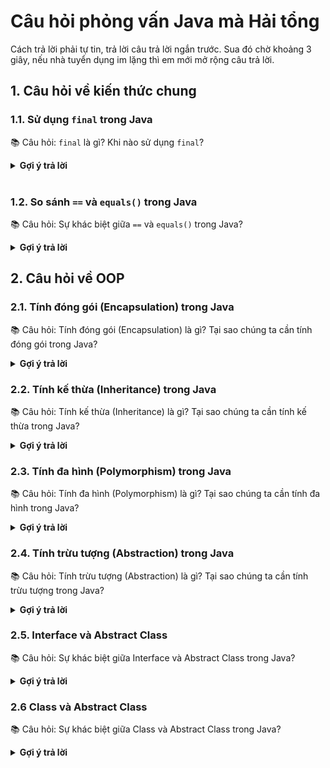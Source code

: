 # Câu hỏi phỏng vấn Java mà Hải tổng 

Cách trả lời phải tự tin, trả lời câu trả lời ngắn trước. Sua đó chờ khoảng 3 giây, nếu nhà tuyển dụng im lặng thì em mới mở rộng câu trả lời.

## 1. Câu hỏi về kiến thức chung

### 1.1. Sử dụng `final` trong Java

📚 Câu hỏi: `final` là gì? Khi nào sử dụng `final`?

<details>
<summary> <strong>Gợi ý trả lời </strong></summary>

**Trả lời ngắn**:

- `final` là một từ khóa trong Java, dùng để khai báo một hằng số.

**Trả lời mở rộng**:

- `final` là một từ khóa trong Java, dùng để khai báo một hằng số, một biến không thể thay đổi giá trị sau khi đã được gán giá trị ban đầu.

- `final` cũng được sử dụng để khai báo một lớp không thể kế thừa hoặc một phương thức không thể ghi đè.

</details>
<br>

### 1.2. So sánh `==` và `equals()` trong Java

📚 Câu hỏi: Sự khác biệt giữa `==` và `equals()` trong Java?

<details>
<summary> <strong>Gợi ý trả lời </strong></summary>

**Trả lời ngắn**:

- `==` là toán tử so sánh địa chỉ của hai đối tượng.

- `equals()` là một phương thức được sử dụng để so sánh giá trị của hai đối tượng.

**Trả lời mở rộng**:

- Mặc định, phương thức `equals()` được triển khai từ lớp `Object` và so sánh hai đối tượng dựa trên địa chỉ của chúng. Để so sánh giá trị của hai đối tượng, bạn cần ghi đè phương thức `equals()` trong lớp của bạn.

</details>

## 2. Câu hỏi về OOP

### 2.1. Tính đóng gói (Encapsulation) trong Java

📚 Câu hỏi: Tính đóng gói (Encapsulation) là gì? Tại sao chúng ta cần tính đóng gói trong Java?

<details>
<summary> <strong>Gợi ý trả lời </strong></summary>

**Trả lời ngắn**:

- Tính đóng gói (Encapsulation) là một trong bốn nguyên tắc của lập trình hướng đối tượng (OOP). Nó cho định nghĩa phạm vi truy cập cho các thành phần của một lớp.

**Trả lời mở rộng**:

- Có 4 mức độ truy cập trong Java:
    - private: Chỉ có thể truy cập từ bên trong lớp.
    - default: Chỉ có thể truy cập từ cùng package.
    - protected: Chỉ có thể truy cập từ cùng package hoặc các lớp con.
    - public: Có thể truy cập từ bất kỳ nơi nào.

</details>

### 2.2. Tính kế thừa (Inheritance) trong Java

📚 Câu hỏi: Tính kế thừa (Inheritance) là gì? Tại sao chúng ta cần tính kế thừa trong Java?

<details>
<summary> <strong>Gợi ý trả lời </strong></summary>

**Trả lời ngắn**:

- Tính kế thừa (Inheritance) là một trong bốn nguyên tắc của lập trình hướng đối tượng (OOP). Nó cho phép một lớp (lớp con) kế thừa các thuộc tính và phương thức từ một lớp khác (lớp cha).

**Trả lời mở rộng**:

- Tính kế thừa giúp tái sử dụng mã nguồn, giảm sự phức tạp của mã nguồn và tăng tính linh hoạt của mã nguồn.

</details>

### 2.3. Tính đa hình (Polymorphism) trong Java

📚 Câu hỏi: Tính đa hình (Polymorphism) là gì? Tại sao chúng ta cần tính đa hình trong Java?

<details>
<summary> <strong>Gợi ý trả lời </strong></summary>

**Trả lời ngắn**:

Tính đa hình (Polymorphism) là một trong bốn nguyên tắc của lập trình hướng đối tượng (OOP). Nó cho phép một đối tượng có thể thể hiện các hành vi khác nhau tùy thuộc vào ngữ cảnh.

**Trả lời mở rộng**:

- Tính đa hình có 2 loại:
    - Nạp chồng phương thức (Method Overloading): Cùng tên phương thức nhưng khác tham số.
    - Ghi đè phương thức (Method Overriding): Phương thức trong lớp con ghi đè phương thức trong lớp cha (về cùng tên, cùng tham số).

</details>

### 2.4. Tính trừu tượng (Abstraction) trong Java

📚 Câu hỏi: Tính trừu tượng (Abstraction) là gì? Tại sao chúng ta cần tính trừu tượng trong Java?

<details>
<summary> <strong>Gợi ý trả lời </strong></summary>

**Trả lời ngắn**:

- Tính trừu tượng (Abstraction) là một trong bốn nguyên tắc của lập trình hướng đối tượng (OOP). Nó cho phép ẩn giấu chi tiết triển khai của một lớp và chỉ hiển thị các thông tin cần thiết cho người dùng.

**Trả lời mở rộng**:

- Abstract Class: Là một lớp trừu tượng không thể tạo đối tượng từ lớp đó.

</details>

### 2.5. Interface và Abstract Class

📚 Câu hỏi: Sự khác biệt giữa Interface và Abstract Class trong Java?

<details>

<summary> <strong>Gợi ý trả lời </strong></summary>

**Trả lời ngắn**:

- Interface:
    - Tất cả các phương thức trong Interface đều là abstract.
- Abstract Class:
    - Có thể có phương thức abstract và non-abstract (phương thức thường).

**Trả lời mở rộng**:

- Một lớp có thể triển khai nhiều Interface nhưng chỉ kế thừa một Abstract Class.

</details>

### 2.6 Class và Abstract Class

📚 Câu hỏi: Sự khác biệt giữa Class và Abstract Class trong Java?

<details>

<summary> <strong>Gợi ý trả lời </strong></summary>

- Class:
    - Có thể tạo đối tượng từ một lớp.
- Abstract Class:
    - Không thể tạo đối tượng từ một Abstract Class.
    - Có thể chứa phương thức abstract và non-abstract (phương thức thường).

### static

📚 Câu hỏi: `static` là gì? Khi nào sử dụng `static`?

<details>
<summary> <strong>Gợi ý trả lời </strong></summary>

- `static` là một từ khóa trong Java, dùng để khai báo một biến hoặc phương thức thuộc về lớp, không phải đối tượng.
- Biến `static` chia sẻ giữa tất cả các đối tượng của lớp.
- Phương thức `static` có thể được gọi mà không cần tạo đối tượng từ lớp.

```java
public class Student {
    private static int b = 0;
}

public class Main {
    public static void main(String[] args) {
        Student.b = 10;
        System.out.println(Student.b); // 10
        Student s = new Student();
        System.out.println(s.b); // 10
    }
}
```


</details>

### 2.7 Phương thức khởi tạo (Constructor)

📚 Câu hỏi: Phương thức khởi tạo (Constructor) là gì? Tại sao chúng ta cần phương thức khởi tạo trong Java?

<details>
<summary> <strong>Gợi ý trả lời </strong></summary>

**Trả lời ngắn**:

- Phương thức khởi tạo (Constructor) là một phương thức đặc biệt được sử dụng để khởi tạo đối tượng.

**Trả lời mở rộng**:

- Phương thức khởi tạo có cùng tên với lớp và không có kiểu trả về.
- Một lớp có thể có nhiều phương thức khởi tạo, nhưng phải khác nhau về tham số hoặc kiểu dữ liệu của tham số.
- Mặc định, Java cung cấp một phương thức khởi tạo không tham số (default constructor) nếu lớp không có phương thức khởi tạo nào. Khi bạn tạo một phương thức khởi tạo, phương thức khởi tạo mặc định sẽ không sử dụng được nữa.

```java
public class Person {
    private String name;
    private int age;

    public Person(String name, int age) {
        this.name = name;
        this.age = age;
    }
}
```

```java
public class Main {
    public static void main(String[] args) {
        Person person = new Person("Alice", 20);
        Person person2 = new Person(); // Lỗi: không có phương thức khởi tạo không tham số
    }
}
```

</details>

### 2.8. Các hoạt động của hàm constructor

📚 Câu hỏi: Các hoạt động của hàm constructor?

<details>

<summary> <strong>Gợi ý trả lời </strong></summary>

- Nếu trong constructor không có gọi `super()`, Java sẽ tự động gọi `super()`.
- Tiếp theo, Sẽ thực hiện tiếp các câu lệnh trong constructor.

```java

public class A {
    public A() {
        System.out.println("A");
    }
}

public class B extends A {
    public B() {
        System.out.println("B");
    }
}

public class Main {
    public static void main(String[] args) {
        B b = new B();
    }
}

```

Kết quả:
```
A
B
```
</details>




